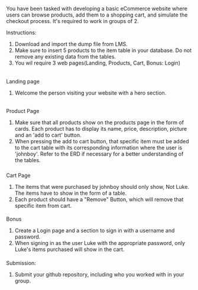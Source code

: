 You have been tasked with developing a basic eCommerce website where users can browse products, add them to a shopping cart, and simulate the checkout process. It's required to work in groups of 2. 

Instructions:
1. Download and import the dump file from LMS.
2. Make sure to insert 5 products to the item table in your database. Do not remove any existing data from the tables.
3. You wil require 3 web pages(Landing, Products, Cart, Bonus: Login)
######
Landing page
1. Welcome the person visiting your website with a hero section.
######
Product Page
1. Make sure that all products show on the products page in the form of cards. Each product has to display its name, price, description, picture and an 'add to cart' button.
2. When pressing the add to cart button, that specific item must be added to the cart table with its corresponding information where the user is 'johnboy'. Refer to the ERD if necessary for a better understanding of the tables.
#####
Cart Page
1. The items that were purchased by johnboy should only show, Not Luke. The items have to show in the form of a table.
2. Each product should have a "Remove" Button, which will remove that specific item from cart.

####
Bonus
1. Create a Login page and a section to sign in with a username and password.
2. When signing in as the user Luke with the appropriate password, only Luke's items purchased will show in the cart.

####
Submission: 
1. Submit your github repository, including who you worked with in your group.